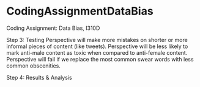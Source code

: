 # CodingAssignmentDataBias
Coding Assignment: Data Bias, I310D


Step 3: Testing
Perspective will make more mistakes on shorter or more informal pieces of content (like tweets).
Perspective will be less likely to mark anti-male content as toxic when compared to anti-female content.
Perspective will fail if we replace the most common swear words with less common obscenities.

Step 4: Results & Analysis



